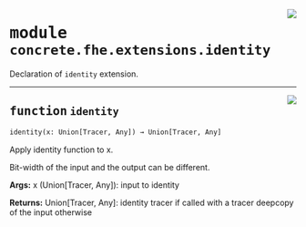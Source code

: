 <!-- markdownlint-disable -->

<a href="../../../../concrete-ml/.venv/lib/python3.9/site-packages/concrete/fhe/extensions/identity.py#L0"><img align="right" style="float:right;" src="https://img.shields.io/badge/-source-cccccc?style=flat-square"></a>

# <kbd>module</kbd> `concrete.fhe.extensions.identity`
Declaration of `identity` extension. 


---

<a href="../../../../concrete-ml/.venv/lib/python3.9/site-packages/concrete/fhe/extensions/identity.py#L12"><img align="right" style="float:right;" src="https://img.shields.io/badge/-source-cccccc?style=flat-square"></a>

## <kbd>function</kbd> `identity`

```python
identity(x: Union[Tracer, Any]) → Union[Tracer, Any]
```

Apply identity function to x. 

Bit-width of the input and the output can be different. 



**Args:**
  x (Union[Tracer, Any]):  input to identity 



**Returns:**
  Union[Tracer, Any]:  identity tracer if called with a tracer  deepcopy of the input otherwise 


